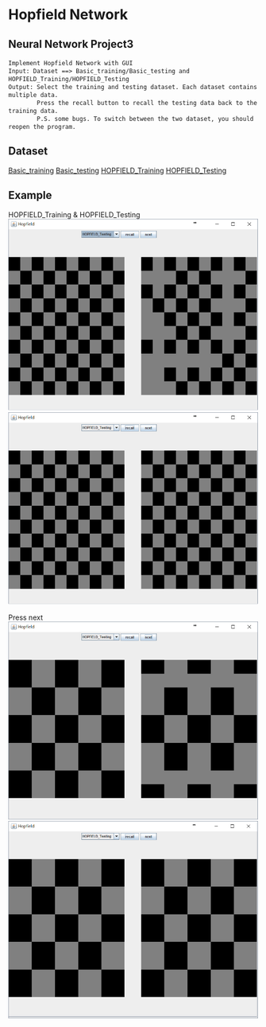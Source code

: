 # Hopfield Network
## Neural Network Project3
    Implement Hopfield Network with GUI 
    Input: Dataset ==> Basic_training/Basic_testing and HOPFIELD_Training/HOPFIELD_Testing 
	Output: Select the training and testing dataset. Each dataset contains multiple data. 
			Press the recall button to recall the testing data back to the training data.
			P.S. some bugs. To switch between the two dataset, you should reopen the program.
	
## Dataset
[Basic_training](/Hotfield/基本題Training.txt)
[Basic_testing](/Hotfield/基本題Testing.txt)
[HOPFIELD_Training](/Hotfield/HOPFIELD_Training.txt)
[HOPFIELD_Testing](/Hotfield/HOPFIELD_Testing.txt)

## Example
HOPFIELD_Training & HOPFIELD_Testing
![example](/IMAGE/ex1.png)
![example](/IMAGE/ex2.png)

Press next
![example](/IMAGE/ex3.png)
![example](/IMAGE/ex4.png)
